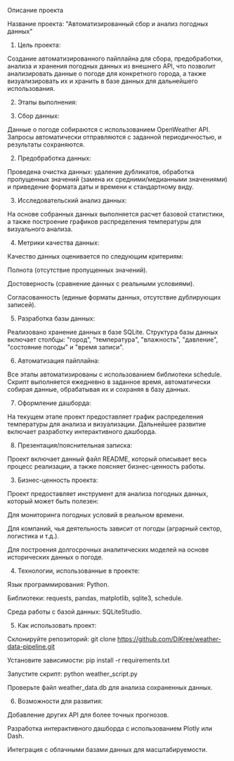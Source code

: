 Описание проекта

Название проекта: "Автоматизированный сбор и анализ погодных данных"

1. Цель проекта:

Создание автоматизированного пайплайна для сбора, предобработки, анализа и хранения погодных данных из внешнего API, что позволит анализировать данные о погоде для конкретного города, а также визуализировать их и хранить в базе данных для дальнейшего использования.

2. Этапы выполнения:

1. Сбор данных:

Данные о погоде собираются с использованием OpenWeather API. Запросы автоматически отправляются с заданной периодичностью, и результаты сохраняются.

2. Предобработка данных:

Проведена очистка данных: удаление дубликатов, обработка пропущенных значений (замена их средними/медианными значениями) и приведение формата даты и времени к стандартному виду.

3. Исследовательский анализ данных:

На основе собранных данных выполняется расчет базовой статистики, а также построение графиков распределения температуры для визуального анализа.

4. Метрики качества данных:

Качество данных оценивается по следующим критериям:

Полнота (отсутствие пропущенных значений).

Достоверность (сравнение данных с реальными условиями).

Согласованность (единые форматы данных, отсутствие дублирующих записей).

5. Разработка базы данных:

Реализовано хранение данных в базе SQLite. Структура базы данных включает столбцы: "город", "температура", "влажность", "давление", "состояние погоды" и "время записи".

6. Автоматизация пайплайна:

Все этапы автоматизированы с использованием библиотеки schedule. Скрипт выполняется ежедневно в заданное время, автоматически собирая данные, обрабатывая их и сохраняя в базу данных.

7. Оформление дашборда:

На текущем этапе проект предоставляет график распределения температуры для анализа и визуализации. Дальнейшее развитие включает разработку интерактивного дашборда.

8. Презентация/пояснительная записка:

Проект включает данный файл README, который описывает весь процесс реализации, а также поясняет бизнес-ценность работы.

3. Бизнес-ценность проекта:

Проект предоставляет инструмент для анализа погодных данных, который может быть полезен:

Для мониторинга погодных условий в реальном времени.

Для компаний, чья деятельность зависит от погоды (аграрный сектор, логистика и т.д.).

Для построения долгосрочных аналитических моделей на основе исторических данных о погоде.

4. Технологии, использованные в проекте:

Язык программирования: Python.

Библиотеки: requests, pandas, matplotlib, sqlite3, schedule.

Среда работы с базой данных: SQLiteStudio.

5. Как использовать проект:

Склонируйте репозиторий: git clone https://github.com/DiKree/weather-data-pipeline.git

Установите зависимости: pip install -r requirements.txt

Запустите скрипт: python weather_script.py

Проверьте файл weather_data.db для анализа сохраненных данных.

6. Возможности для развития:

Добавление других API для более точных прогнозов.

Разработка интерактивного дашборда с использованием Plotly или Dash.

Интеграция с облачными базами данных для масштабируемости.
